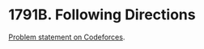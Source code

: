 # 1791B. Following Directions

[Problem statement on Codeforces](https://codeforces.com/problemset/problem/1791/B?locale=en).